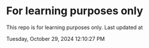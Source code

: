 # For learning purposes only
This repo is for learning purposes only.
Last updated at

Tuesday, October 29, 2024 12:10:27 PM

